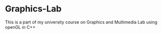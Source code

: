 # Graphics-Lab
This is a part of my university course on Graphics and Multimedia Lab using openGL in C++
